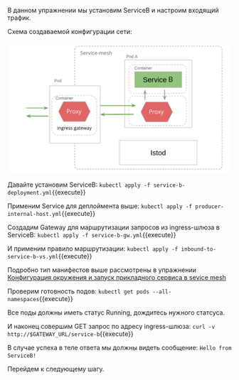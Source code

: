 В данном упражнении мы установим ServiceB и настроим входящий трафик.

Схема создаваемой конфигурации сети:

![Mesh configuration](../assets/scheme1-b.png)

Давайте установим ServiceB:
`kubectl apply -f service-b-deployment.yml`{{execute}}

Применим Service для деплоймента выше:
`kubectl apply -f producer-internal-host.yml`{{execute}}

Создадим Gateway для маршрутизации запросов из ingress-шлюза в ServiceB:
`kubectl apply -f service-b-gw.yml`{{execute}}

И применим правило маршрутизации:
`kubectl apply -f inbound-to-service-b-vs.yml`{{execute}}

Подробно тип манифестов выше рассмотрены в упражнении [Конфигурация окружения и запуск прикладного сервиса в sevice mesh](https://sbercode.pcbltools.ru/ui/ArtashesAvetisyan/sc1/)

Проверим готовность подов:
`kubectl get pods --all-namespaces`{{execute}}

Все поды должны иметь статус Running, дождитесь нужного статсуса.

И наконец совершим GET запрос по адресу ingress-шлюза:
`curl -v http://$GATEWAY_URL/service-b`{{execute}}

В случае успеха в теле ответа мы должны видеть сообщение: `Hello from ServiceB!`

Перейдем к следующему шагу.



